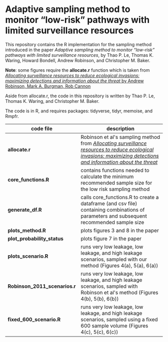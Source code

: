 # Adaptive sampling method to monitor “low-risk” pathways with limited surveillance resources

This repository contains the R implementation for the sampling method introduced in the paper *Adaptive sampling method to monitor “low-risk” pathways with limited surveillance resources*, by Thao P. Le, Thomas K. Waring, Howard Bondell, Andrew Robinson, and Christopher M. Baker.

**Note**: some figures require the **allocate.r** function which is taken from [*Allocating surveillance resources to reduce ecological invasions: maximizing detections and information about the threat* by Andrew Robinson, Mark A. Burgman, Rob Cannon](https://doi.org/10.1890/10-0195.1)

Aside from allocate.r, the code in this repository is written by Thao P. Le, Thomas K. Waring, and Christopher M. Baker.

The code is in R, and requires packages: tidyverse,  tidyr, memoise, and Rmpfr.

| code file | description |
| --------- | ---------- |
|**allocate.r** | Robinson et al's sampling method from [*Allocating surveillance resources to reduce ecological invasions: maximizing detections and information about the threat*](https://doi.org/10.1890/10-0195.1) |
|**core_functions.R** | contains functions needed to calculate the minimum recommended sample size for the low risk sampling method |
|**generate_df.R** | calls core_functions.R to create a dataframe (and csv file) containing combinations of parameters and subsequent recommended sample size |
| **plots_method.R** | plots figures 3 and 8 in the paper |
| **plot_probability_status** | plots figure 7 in the paper |
| **plots_scenario.R** | runs very low leakage, low leakage, and high leakage scenarios, sampled with our method (Figures 4(a), 5(a), 6(a)) |
|**Robinson_2011_scenarios.r** | runs very low leakage, low leakage, and high leakage scenarios, sampled with Robinson et al's method (Figures 4(b), 5(b), 6(b)) | 
| **fixed_600_scenario.R** | runs very low leakage, low leakage, and high leakage scenarios, sampled using a fixed 600 sample volume (Figures 4(c), 5(c), 6(c)) | 
